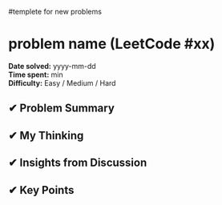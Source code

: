 #templete for new problems


# problem name (LeetCode #xx)

**Date solved:** yyyy-mm-dd   
**Time spent:**  min  
**Difficulty:** Easy / Medium / Hard   

## ✔︎ Problem Summary
## ✔︎ My Thinking
## ✔︎ Insights from Discussion
## ✔︎ Key Points